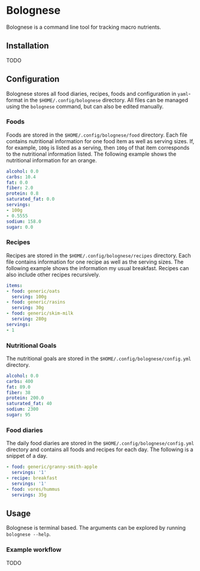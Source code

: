 Bolognese
=========
Bolognese is a command line tool for tracking macro nutrients.

Installation
------------
TODO

Configuration
-------------
Bolognese stores all food diaries, recipes, foods and configuration in `yaml`-format in the `$HOME/.config/bolognese` directory. All files can be managed using the `bolognese` command, but can also be edited manually.

### Foods
Foods are stored in the `$HOME/.config/bolognese/food` directory. Each file contains nutritional information for one food item as well as serving sizes. If, for example, `100g` is listed as a serving, then `100g` of that item corresponds to the nutritional information listed. The following example shows the nutritional information for an orange.
```yaml
alcohol: 0.0
carbs: 10.4
fat: 0.0
fiber: 2.0
protein: 0.8
saturated_fat: 0.0
servings:
- 100g
- 0.5555
sodium: 158.0
sugar: 0.0
```

### Recipes
Recipes are stored in the `$HOME/.config/bolognese/recipes` directory. Each file contains information for one recipe as well as the serving sizes. The following example shows the information my usual breakfast. Recipes can also include other recipes recursively.
```yaml
items:
- food: generic/oats
  serving: 100g
- food: generic/rasins
  serving: 30g
- food: generic/skim-milk
  serving: 280g
servings:
- 1
```

### Nutritional Goals
The nutritional goals are stored in the `$HOME/.config/bolognese/config.yml` directory.
```yaml
alcohol: 0.0
carbs: 400
fat: 89.0
fiber: 38
protein: 200.0
saturated_fat: 40
sodium: 2300
sugar: 95
```

### Food diaries
The daily food diaries are stored in the `$HOME/.config/bolognese/config.yml` directory and contains all foods and recipes for each day. The following is a snippet of a day.
```yaml
- food: generic/granny-smith-apple
  servings: '1'
- recipe: breakfast
  servings: '1'
- food: vores/hummus
  servings: 35g
```

Usage
-----
Bolognese is terminal based. The arguments can be explored by running `bolognese --help`.

### Example workflow
TODO
